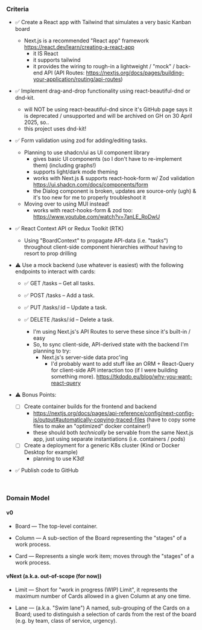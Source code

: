 ### Criteria ###

- ✅ Create a React app with Tailwind that simulates a very basic Kanban board
  - Next.js is a recommended "React app" framework
    https://react.dev/learn/creating-a-react-app
    - it IS React
    - it supports tailwind
    - it provides the wiring to rough-in a lightweight / "mock" / back-end API
      (API Routes: https://nextjs.org/docs/pages/building-your-application/routing/api-routes)

- ✅ Implement drag-and-drop functionality using react-beautiful-dnd or dnd-kit.
  - will NOT be using react-beautiful-dnd since it's GitHub page says it is deprecated / unsupported and will be archived on GH on 30 April 2025, so..
  - this project uses dnd-kit!

- ✅ Form validation using zod for adding/editing tasks.
  - Planning to use shadcn/ui as UI component library
    - gives basic UI components (so I don't have to re-implement them) (including graphs!)
    - supports light/dark mode theming
    - works with Next.js & supports react-hook-form w/ Zod validation
      https://ui.shadcn.com/docs/components/form
    - the Dialog component is broken, updates are source-only (ugh) & it's too new for me to properly troubleshoot it
  - Moving over to using MUI instead!
    - works with react-hooks-form & zod too: https://www.youtube.com/watch?v=7anLE_RoDwU

- ✅ React Context API or Redux Toolkit (RTK)
  - Using "BoardContext" to propagate API-data (i.e. "tasks") throughout client-side
    component hierarchies _without_ having to resort to prop drilling

- ⚠️ Use a mock backend (use whatever is easiest) with the following endpoints to interact with cards:
  - ✅ GET /tasks – Get all tasks.
  - ✅ POST /tasks – Add a task.
  - ✅ PUT /tasks/:id – Update a task.
  - ✅ DELETE /tasks/:id – Delete a task.

    - I'm using Next.js's API Routes to serve these since it's built-in / easy
    - So, to sync client-side, API-derived state with the backend I'm planning to try:
      - Next.js's server-side data proc'ing
        - I'd probably want to add stuff like an ORM + React-Query for client-side API interaction too (if I were building something more).
          https://tkdodo.eu/blog/why-you-want-react-query

- ⚠️ Bonus Points:
  - [ ] Create container builds for the frontend and backend
    - https://nextjs.org/docs/pages/api-reference/config/next-config-js/output#automatically-copying-traced-files
      (have to copy some files to make an "optimized" docker container!)
    - these should both _technically_ be servable from the same Next.js app, just using 
      separate instantiations (i.e. containers / pods)
  - [ ] Create a deployment for a generic K8s cluster (Kind or Docker Desktop for example)
    - planning to use K3d!
  
- ✅ Publish code to GitHub

&nbsp;

### Domain Model ###

#### v0 ####

- Board &mdash; The top-level container.

- Column &mdash; A sub-section of the Board representing the "stages" of a work process.

- Card &mdash; Represents a single work item; moves through the "stages" of a work process.


#### vNext (a.k.a. out-of-scope (for now)) ####

- Limit &mdash; Short for "work in progress (WIP) Limit", it represents the maximum number of Cards allowed in a given Column at any one time.

- Lane &mdash; (a.k.a. "Swim lane") A named, sub-grouping of the Cards on a Board; used to distinguish a selection of cards from the rest of the board (e.g. by team, class of service, urgency).